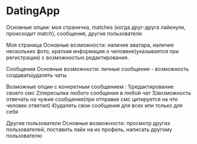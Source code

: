 # DatingApp
Основные опции: моя страничка, matches (когда друг-друга лайкнули, происходит match), сообщения, другие пользователи

Моя страница
Основные возможности: наличие аватара, наличие нескольких фото, краткая информация о человеке(указывается при регистрации) с возможностью редактирования.

Сообщения
Основные возможности: личные сообщения - возможность создавать\удалять чаты

Возможные опции с конкретным сообщением :
1)редактирование своего смс
2)пересылка любого сообщения в любой чат
3)возможность отвечать на чужие сообщения(при отправке смс цитируется на что человек ответил)
4)удалять свои сообщения для всех или только для себя

Другие пользователи
Основные возможности: просмотр других пользователей, поставить лайк на их профиль, написать другому пользователю